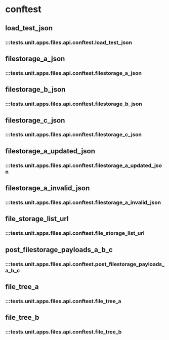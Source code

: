 # conftest

## load_test_json

### :::tests.unit.apps.files.api.conftest.load_test_json

## filestorage_a_json

### :::tests.unit.apps.files.api.conftest.filestorage_a_json

## filestorage_b_json

### :::tests.unit.apps.files.api.conftest.filestorage_b_json

## filestorage_c_json

### :::tests.unit.apps.files.api.conftest.filestorage_c_json

## filestorage_a_updated_json

### :::tests.unit.apps.files.api.conftest.filestorage_a_updated_json

## filestorage_a_invalid_json

### :::tests.unit.apps.files.api.conftest.filestorage_a_invalid_json

## file_storage_list_url

### :::tests.unit.apps.files.api.conftest.file_storage_list_url

## post_filestorage_payloads_a_b_c

### :::tests.unit.apps.files.api.conftest.post_filestorage_payloads_a_b_c

## file_tree_a

### :::tests.unit.apps.files.api.conftest.file_tree_a

## file_tree_b

### :::tests.unit.apps.files.api.conftest.file_tree_b

